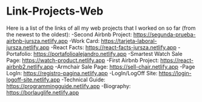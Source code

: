 # Link-Projects-Web
Here is a list of the links of all my web projects that I worked on so far (from the newest to the oldest):
-Second Airbnb Project: https://segunda-prueba-airbnb-jursza.netlify.app
-Work Card: https://tarjeta-laboral-jursza.netlify.app
-React Facts: https://react-facts-jursza.netlify.app
-Portafolio: https://portafolioalejandro.netlify.app
-Smartest Watch Sale Page: https://watch-product.netlify.app
-First Airbnb Project: https://react-airbnb2.netlify.app
-Armchair Sale Page: https://sell-chair.netlify.app
-Page LogIn: https://registro-pagina.netlify.app
-LogIn/LogOff Site: https://login-logoff-site.netlify.app
-Technical Guide: https://programmingguide.netlify.app
-Biography: https://borlauglife.netlify.app
